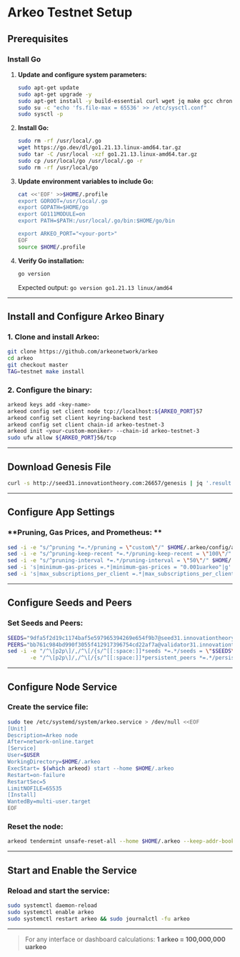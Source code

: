 # Arkeo Testnet Setup

## Prerequisites

### Install Go

1. **Update and configure system parameters:**
    ```bash
    sudo apt-get update
    sudo apt-get upgrade -y
    sudo apt-get install -y build-essential curl wget jq make gcc chrony git
    sudo su -c "echo 'fs.file-max = 65536' >> /etc/sysctl.conf"
    sudo sysctl -p
    ```

2. **Install Go:**
    ```bash
    sudo rm -rf /usr/local/.go
    wget https://go.dev/dl/go1.21.13.linux-amd64.tar.gz
    sudo tar -C /usr/local -xzf go1.21.13.linux-amd64.tar.gz
    sudo cp /usr/local/go /usr/local/.go -r
    sudo rm -rf /usr/local/go
    ```

3. **Update environment variables to include Go:**
    ```bash
    cat <<'EOF' >>$HOME/.profile
    export GOROOT=/usr/local/.go
    export GOPATH=$HOME/go
    export GO111MODULE=on
    export PATH=$PATH:/usr/local/.go/bin:$HOME/go/bin

    export ARKEO_PORT="<your-port>"
    EOF
    source $HOME/.profile
    ```

4. **Verify Go installation:**
    ```bash
    go version
    ```
    Expected output: `go version go1.21.13 linux/amd64`

---

## Install and Configure Arkeo Binary

### 1. **Clone and install Arkeo:**
   ```bash
   git clone https://github.com/arkeonetwork/arkeo
   cd arkeo
   git checkout master
   TAG=testnet make install
   ```

### 2. **Configure the binary:**
   ```bash
   arkeod keys add <key-name>
   arkeod config set client node tcp://localhost:${ARKEO_PORT}57
   arkeod config set client keyring-backend test
   arkeod config set client chain-id arkeo-testnet-3
   arkeod init <your-custom-moniker> --chain-id arkeo-testnet-3
   sudo ufw allow ${ARKEO_PORT}56/tcp
   ```

---

## Download Genesis File

```bash
curl -s http://seed31.innovationtheory.com:26657/genesis | jq '.result.genesis' > $HOME/.arkeo/config/genesis.json
```

---

## Configure App Settings

### **Pruning, Gas Prices, and Prometheus: **
   ```bash
   sed -i -e "s/^pruning *=.*/pruning = \"custom\"/" $HOME/.arkeo/config/app.toml
   sed -i -e "s/^pruning-keep-recent *=.*/pruning-keep-recent = \"100\"/" $HOME/.arkeo/config/app.toml
   sed -i -e "s/^pruning-interval *=.*/pruning-interval = \"50\"/" $HOME/.arkeo/config/app.toml
   sed -i 's|minimum-gas-prices =.*|minimum-gas-prices = "0.001uarkeo"|g' $HOME/.arkeo/config/app.toml
   sed -i 's|max_subscriptions_per_client =.*|max_subscriptions_per_client = 10|g' $HOME/.arkeo/config/config.toml
   ```

---

## Configure Seeds and Peers

### **Set Seeds and Peers:**
   ```bash
   SEEDS="9dfa5f2d19c1174baf5e597965394269e654f9b7@seed31.innovationtheory.com:26656"
   PEERS="bb761c984bd990f3055f412917396754cd22af7a@validator31.innovationtheory.com:26656,81e36f94351d47803b8e1e0d0ad2d2e8e14ed36b@validator32.innovationtheory.com:26656"
   sed -i -e "/^\[p2p\]/,/^\[/{s/^[[:space:]]*seeds *=.*/seeds = \"$SEEDS\"/}" \
          -e "/^\[p2p\]/,/^\[/{s/^[[:space:]]*persistent_peers *=.*/persistent_peers = \"$PEERS\"/}" $HOME/.arkeo/config/config.toml
   ```

---

## Configure Node Service

### **Create the service file:**
   ```bash
   sudo tee /etc/systemd/system/arkeo.service > /dev/null <<EOF
   [Unit]
   Description=Arkeo node
   After=network-online.target
   [Service]
   User=$USER
   WorkingDirectory=$HOME/.arkeo
   ExecStart= $(which arkeod) start --home $HOME/.arkeo
   Restart=on-failure
   RestartSec=5
   LimitNOFILE=65535
   [Install]
   WantedBy=multi-user.target
   EOF
   ```

### **Reset the node:**
   ```bash
   arkeod tendermint unsafe-reset-all --home $HOME/.arkeo --keep-addr-book
   ```

---

## Start and Enable the Service

### **Reload and start the service:**
   ```bash
   sudo systemctl daemon-reload
   sudo systemctl enable arkeo
   sudo systemctl restart arkeo && sudo journalctl -fu arkeo
   ```

---

> For any interface or dashboard calculations:
       **1 arkeo = 100,000,000 uarkeo**